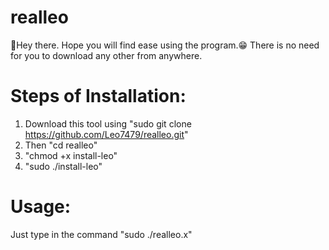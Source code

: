 # realleo

🙂Hey there. Hope you will find ease using the program.😁
There is no need for you to download any other from anywhere.

# Steps of Installation:
1. Download this tool using "sudo git clone https://github.com/Leo7479/realleo.git"
2. Then "cd realleo"
3. "chmod +x install-leo"
4. "sudo ./install-leo"

# Usage:
Just type in the command "sudo ./realleo.x"

